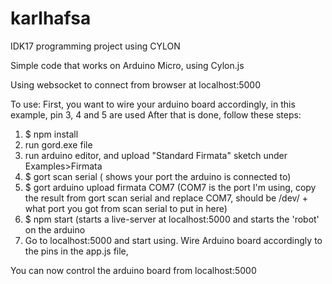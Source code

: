 # karlhafsa
IDK17 programming project using CYLON

Simple code that works on Arduino Micro, using Cylon.js

Using websocket to connect from browser at localhost:5000

To use:
First, you want to wire your arduino board accordingly, in this example, pin 3, 4 and 5 are used
After that is done, follow these steps:

1. $ npm install
2. run gord.exe file
3. run arduino editor, and upload "Standard Firmata" sketch under Examples>Firmata
4. $ gort scan serial ( shows your port the arduino is connected to)
5. $ gort arduino upload firmata COM7 (COM7 is the port I'm using, copy the result from gort scan serial and replace COM7, should be 
/dev/ + what port you got from scan serial to put in here)
6. $ npm start (starts a live-server at localhost:5000 and starts the 'robot' on the arduino
7. Go to localhost:5000 and start using.
Wire Arduino board accordingly to the pins in the app.js file,

You can now control the arduino board from localhost:5000




